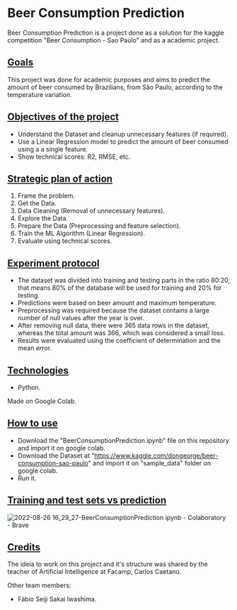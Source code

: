 # Beer Consumption Prediction

<p>Beer Consumption Prediction is a project done as a solution for the kaggle competition "Beer Consumption - Sao Paulo" and as a academic project.</p>

## <ins>Goals</ins>

<p>This project was done for academic purposes and aims to predict the amount of beer consumed by Brazilians, from São Paulo, according to the temperature variation.</p>

## <ins>Objectives of the project</ins>

- Understand the Dataset and cleanup unnecessary features (if required).
- Use a Linear Regression model to predict the amount of beer consumed using a a single feature.
- Show technical scores: R2, RMSE, etc.

## <ins>Strategic plan of action</ins>

1. Frame the problem.
2. Get the Data.
3. Data Cleaning (Removal of unnecessary features).
4. Explore the Data.
5. Prepare the Data (Preprocessing and feature selection).
6. Train the ML Algorithm (Linear Regression).
7. Evaluate using technical scores.

## <ins>Experiment protocol</ins>

- The dataset was divided into training and testing parts in the ratio 80:20, that means 80% of the database will be used for training and 20% for testing.
- Predictions were based on beer amount and maximum temperature.
- Preprocessing was required because the dataset contains a large number of null values after the year is over.
- After removing null data, there were 365 data rows in the dataset, whereas the total amount was 366, which was considered a small loss.
- Results were evaluated using the coefficient of determination and the mean error.

## <ins>Technologies</ins>

- Python.
<p>Made on Google Colab.</p>

## <ins>How to use </ins>

- Download the "BeerConsumptionPrediction.ipynb" file on this repository and import it on google colab.
- Download the Dataset at "https://www.kaggle.com/dongeorge/beer-consumption-sao-paulo" and import it on "sample_data" folder on google colab.
- Run it.

## <ins>Training and test sets vs prediction</ins>

![2022-08-26 16_29_27-BeerConsumptionPrediction ipynb - Colaboratory - Brave](https://user-images.githubusercontent.com/67275098/186978110-31568171-9331-47f0-bda7-3815e74f75a2.png)

## <ins>Credits</ins>

<p> The ideia to work on this project and it's structure was shared by the teacher of Artificial Intelligence at Facamp, Carlos Caetano.</p>
<p> Other team members:</p>

- Fábio Seiji Sakai Iwashima.
